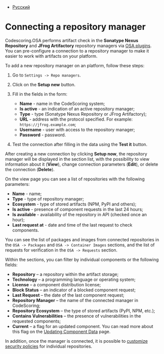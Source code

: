 - [Русский](../../osa/repo-managers/)

# Connecting a repository manager

Codescoring.OSA performs artifact check in the **Sonatype Nexus Repository** and **JFrog Artifactory** repository managers via [OSA plugins](/osa). You can pre-configure a connection to a repository manager to make it easier to work with artifacts on your platform.

To add a new repository manager on an platform, follow these steps:

1. Go to `Settings -> Repo managers`.

1. Click on the **Setup new** button.

1. Fill in the fields in the form:

   - **Name** - name in the CodeScoring system;
   - **Is active** - an indication of an active repository manager;
   - **Type** - type (Sonatype Nexus Repository or JFrog Artifactory);
   - **URL** - address with the protocol specified. For example: `https://jfrog.example.com`;
   - **Username** - user with access to the repository manager;
   - **Password** - password.

1. Test the connection after filling in the data using the **Test it** button.

After creating a new connection by clicking **Setup now**, the repository manager will be displayed in the section list, with the possibility to view information about it (**View**), change connection parameters (**Edit**), or delete the connection (**Delete**).

On the view page you can see a list of repositories with the following parameters:

- **Name** - name;
- **Type** - type of repository manager;
- **Ecosystem** - type of stored artifacts (NPM, PyPI and others);
- **Is active** - presence of component requests in the last 24 hours;
- **Is available** - availability of the repository in API (checked once an hour);
- **Last request at** - date and time of the last request to check components.

You can see the list of packages and images from connected repositories in the `OSA -> Packages` and `OSA -> Container Images` sections, and the list of requests for verification in the `OSA -> Requests` section.

Within the sections, you can filter by individual components or the following fields:

- **Repository** – a repository within the artifact storage;
- **Technology** – a programming language or operating system;
- **License** – a component distribution license;
- **Block Status** – an indicator of a blocked component request;
- **Last Request** – the date of the last component request;
- **Repository Manager** – the name of the connected manager in CodeScoring;
- **Repository Ecosystem** – the type of stored artifacts (PyPI, NPM, etc.);
- **Contains Vulnerabilities** – the presence of vulnerabilities in the requested components;
- **Current** – a flag for an updated component. You can read more about this flag on the [Updating Component Data](/osa/update.en) page.

In addition, once the manager is connected, it is possible to [customize security policies](/osa/osa-policies.en) for individual repositories.
